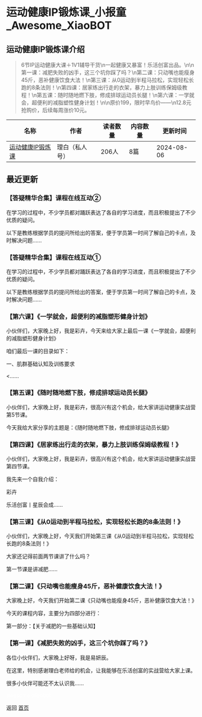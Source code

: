 # 运动健康IP锻炼课_小报童_Awesome_XiaoBOT

## 运动健康IP锻炼课介绍
> 6节IP运动健康大课＋1V1辅导干货\n一起健康又暴富！乐活创富出品。\n\n第一课：减肥失败的凶手，这三个坑你踩了吗？\n第二课：只动嘴也能瘦身45斤，恶补健康饮食大法！\n第三课：从0运动到半程马拉松，实现轻松长跑的8条法则！\n第四课：居家练出行走的衣架，暴力上肢训练保姆级教程！\n第五课：随时随地燃下肢，修成排球运动员长腿！\n第六课：一学就会，超便利的减脂塑性健身计划！\n\n原价199，限时早鸟价——\n12.8元抢购价，后续每周涨价10元。  
  


|名称|作者|读者数量|内容数量|更新时间|
|---|---|---|---|---|
|[运动健康IP锻炼课](https://xiaobot.net/p/ydjkszy?refer=9c3f1c95-a052-465a-9902-f6d75080262a)|理白（私人号）|206人|8篇|2024-08-06|

## 最近更新
### 【答疑精华合集】课程在线互动②

在学习的过程中，不少学员都对踊跃表达了各自的学习进度，而且积极提出了不少优质的疑问。

以下是教练根据学员的提问所给出的答案，便于学员第一时间了解自己的卡点，及时解决问题......

### 【答疑精华合集】课程在线互动①

在学习的过程中，不少学员都对踊跃表达了各自的学习进度，而且积极提出了不少优质的疑问。

以下是教练根据学员的提问所给出的答案，便于学员第一时间了解自己的卡点，及时解决问题......

### 【第六课】《一学就会，超便利的减脂塑形健身计划》

小伙伴们，大家晚上好，我是彩卉，今天来给大家上最后一课《一学就会，超便利的减脂塑形健身计划》

咱们最后一课的目录如下：

一、肌群基础认知及训练要求

<......

### 【第五课】《随时随地燃下肢，修成排球运动员长腿》

小伙伴们，大家晚上好，我是彩卉，很高兴有这个机会，给大家讲运动健康实战营第5节课。

今天我给大家分享的主题是：《随时随地燃下肢，修成排球运动员长腿》

### 【第四课】《居家练出行走的衣架，暴力上肢训练保姆级教程！》

小伙伴们，大家晚上好，我是彩卉，很高兴有这个机会，给大家讲运动健康实战营第四节课。

我先来一个自我介绍：

彩卉

乐活创富丨星辰会成......

### 【第三课】《从0运动到半程马拉松，实现轻松长跑的8条法则！》

小伙伴们，大家晚上好，今天我们开始第三课《从0运动到半程马拉松，实现轻松长跑的8条法则！》

大家还记得前面两节课讲了什么吗？

第一节课是讲减肥......

### 【第二课】《只动嘴也能瘦身45斤，恶补健康饮食大法！》

大家晚上好，今天我们开始第二课《只动嘴也能瘦身45斤，恶补健康饮食大法！》

今天的课程内容，主要分为四部分进行：

第一部分：【关于减肥的一些基础认知】

### 【第一课】《减肥失败的凶手，这三个坑你踩了吗？》

各位小伙伴们，大家晚上好呀，我是易妍辰。

在这里，特别感谢理白老师给的机会，让我能够在乐活创富的实战营给大家上课。

很多小伙伴可能还不太认识我......


<a href="https://github.com/Reno9527/awesome-xiaobot" style="color: white; text-decoration: none;">awesome-xiaobot</a>

返回 [首页](../README.md)
